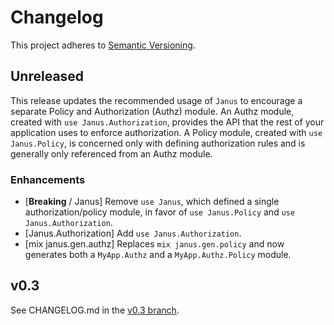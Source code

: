 # Changelog

This project adheres to [Semantic Versioning](https://semver.org/spec/v2.0.0.html).

## Unreleased

This release updates the recommended usage of `Janus` to encourage a separate Policy and Authorization (Authz) module.
An Authz module, created with `use Janus.Authorization`, provides the API that the rest of your application uses to enforce authorization.
A Policy module, created with `use Janus.Policy`, is concerned only with defining authorization rules and is generally only referenced from an Authz module.

### Enhancements

  * [**Breaking** / Janus] Remove `use Janus`, which defined a single authorization/policy module, in favor of `use Janus.Policy` and `use Janus.Authorization`.
  * [Janus.Authorization] Add `use Janus.Authorization`.
  * [mix janus.gen.authz] Replaces `mix janus.gen.policy` and now generates both a `MyApp.Authz` and a `MyApp.Authz.Policy` module.

## v0.3

See CHANGELOG.md in the [v0.3 branch](https://github.com/zachallaun/ex_janus/blob/v0.3/CHANGELOG.md).
